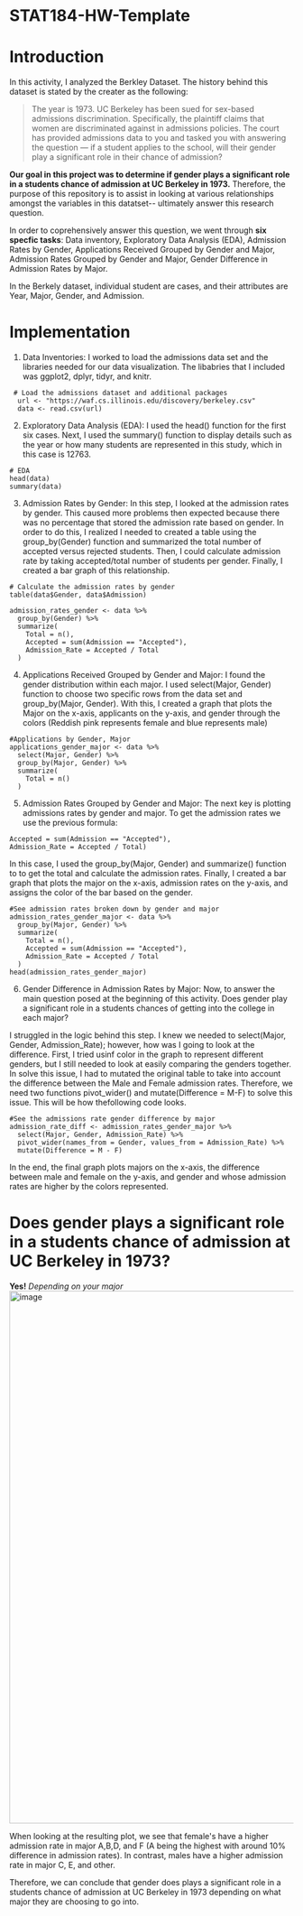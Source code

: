 # STAT184-HW-Template
# Introduction 
In this activity, I analyzed the Berkley Dataset. The history behind this dataset is stated by the creater as the following:

> The year is 1973. UC Berkeley has been sued for sex-based admissions discrimination. Specifically, the plaintiff claims that women are discriminated against in admissions policies. The court has provided admissions data to you and tasked you with answering the question — if a student applies to the school, will their gender play a significant role in their chance of admission?

**Our goal in this project was to determine if gender plays a significant role in a students chance of admission at UC Berkeley in 1973.** Therefore, the purpose of this repository is to assist in looking at various relationships amongst the variables in this datatset-- ultimately answer this research question.

In order to coprehensively answer this question, we went through **six specfic tasks**: Data inventory, Exploratory Data Analysis (EDA), Admission Rates by Gender, Applications Received Grouped by Gender and Major, Admission Rates Grouped by Gender and Major, Gender Difference in Admission Rates by Major. 

In the Berkely dataset, individual student are cases, and their attributes are Year, Major, Gender, and Admission. 

# Implementation 
1. Data Inventories: I worked to load the admissions data set and the libraries needed for our data visualization. The libabries that I included was ggplot2, dplyr, tidyr, and knitr.
```
 # Load the admissions dataset and additional packages 
  url <- "https://waf.cs.illinois.edu/discovery/berkeley.csv"
  data <- read.csv(url)
```

2. Exploratory Data Analysis (EDA): I used the head() function for the first six cases. Next, I used the summary() function to display details such as the year or how many students are represented in this study, which in this case is 12763.
```
# EDA
head(data)
summary(data)
```

3. Admission Rates by Gender: In this step, I looked at the admission rates by gender. This caused more problems then expected because there was no percentage that stored the admission rate based on gender. In order to do this, I realized I needed to created a table using the group_by(Gender) function and summarized the total number of accepted versus rejected students. Then, I could calculate admission rate by taking accepted/total number of students per gender. Finally, I created a bar graph of this relationship.
```
# Calculate the admission rates by gender 
table(data$Gender, data$Admission)

admission_rates_gender <- data %>%
  group_by(Gender) %>%
  summarize(
    Total = n(),
    Accepted = sum(Admission == "Accepted"),
    Admission_Rate = Accepted / Total
  )
```

4.  Applications Received Grouped by Gender and Major: I found the gender distribution within each major. I used select(Major, Gender) function to choose two specific rows from the data set and group_by(Major, Gender). With this, I created a graph that plots the Major on the x-axis, applicants on the y-axis, and gender through the colors (Reddish pink represents female and blue represents male)
```
#Applications by Gender, Major
applications_gender_major <- data %>%
  select(Major, Gender) %>%
  group_by(Major, Gender) %>%
  summarize(
    Total = n()
  )
```
   
5.  Admission Rates Grouped by Gender and Major: The next key is plotting  admissions rates by gender and major. To get the admission rates we use the previous formula:
```
Accepted = sum(Admission == "Accepted"),
Admission_Rate = Accepted / Total)
```
In this case, I used the group_by(Major, Gender) and summarize() function to to get the total and calculate the admission rates. Finally, I created a bar graph that plots the major on the x-axis, admission rates on the y-axis, and assigns the color of the bar based on the gender.
```
#See admission rates broken down by gender and major
admission_rates_gender_major <- data %>%
  group_by(Major, Gender) %>%
  summarize(
    Total = n(),
    Accepted = sum(Admission == "Accepted"),
    Admission_Rate = Accepted / Total
  )
head(admission_rates_gender_major)
```

6. Gender Difference in Admission Rates by Major: Now, to answer the main question posed at the beginning of this activity. Does gender play a significant role in a students chances of getting into the college in each major?

I struggled in the logic behind this step. I knew we needed to select(Major, Gender, Admission_Rate); however, how was I going to look at the difference. First, I tried usinf color in the graph to represent different genders, but I still needed to look at easily comparing the genders together. In solve this issue, I had to mutated the original table to take into account the difference between the Male and Female admission rates. Therefore, we need two functions pivot_wider() and mutate(Difference = M-F) to solve this issue. This will be how thefollowing code looks.
```
#See the admissions rate gender difference by major
admission_rate_diff <- admission_rates_gender_major %>%
  select(Major, Gender, Admission_Rate) %>%
  pivot_wider(names_from = Gender, values_from = Admission_Rate) %>%
  mutate(Difference = M - F)
```

In the end, the final graph plots majors on the x-axis, the difference between male and female on the y-axis, and gender and whose admission rates are higher by the colors represented. 

# Does gender plays a significant role in a students chance of admission at UC Berkeley in 1973?
**Yes!** *Depending on your major*
<img width="944" alt="image" src="https://github.com/user-attachments/assets/bbf32fd7-3c6e-450e-88af-1ea79d38180e">

When looking at the resulting plot, we see that female's have a higher admission rate in major A,B,D, and F (A being the highest with around 10% difference in admission rates). In contrast, males have a higher admission rate in major C, E, and other.

Therefore, we can conclude that gender does plays a significant role in a students chance of admission at UC Berkeley in 1973 depending on what major they are choosing to go into.
